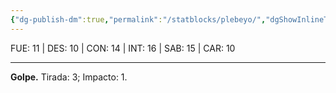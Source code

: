 ```yaml
---
{"dg-publish-dm":true,"permalink":"/statblocks/plebeyo/","dgShowInlineTitle":"false"}
---
```


<p><span><span style="display:none"> AC:<span id="ac"><strong>10</strong></span> | HP: <span id="hp">4</span> | IN: <span id="in">0</span></span></span></p><p><span>FUE: <span class="dice-roller no-icon" aria-label-position="top" data-dice="d20+0" aria-label="d20+0
[11]+0"><span class="dice-roller-result">11</span></span> | DES: <span class="dice-roller no-icon" aria-label-position="top" data-dice="d20+0" aria-label="d20+0
[10]+0"><span class="dice-roller-result">10</span></span> | CON: <span class="dice-roller no-icon" aria-label-position="top" data-dice="d20+0" aria-label="d20+0
[14]+0"><span class="dice-roller-result">14</span></span> | INT: <span class="dice-roller no-icon" aria-label-position="top" data-dice="d20+0" aria-label="d20+0
[16]+0"><span class="dice-roller-result">16</span></span> | SAB: <span class="dice-roller no-icon" aria-label-position="top" data-dice="d20+0" aria-label="d20+0
[15]+0"><span class="dice-roller-result">15</span></span> | CAR: <span class="dice-roller no-icon" aria-label-position="top" data-dice="d20+0" aria-label="d20+0
[10]+0"><span class="dice-roller-result">10</span></span></span></p><p><span><hr>
<p dir="auto"><strong>Golpe.</strong> Tirada: <span class="dice-roller no-icon is-min" aria-label-position="top" data-dice="d20+2" aria-label="d20+2
[1]+2"><span class="dice-roller-result">3</span></span>; Impacto: <span class="dice-roller no-icon is-min" aria-label-position="top" data-dice="d4" aria-label="d4
[1]"><span class="dice-roller-result">1</span></span>.</p></span></p>
